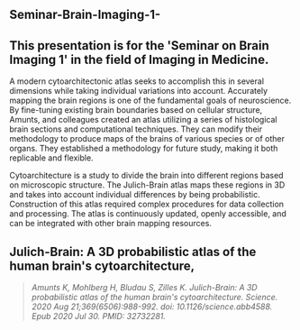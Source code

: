 ## Seminar-Brain-Imaging-1-
## This presentation is for the 'Seminar on Brain Imaging 1' in the field of Imaging in Medicine.

A modern cytoarchitectonic atlas seeks to accomplish this in several dimensions while taking individual variations into account. Accurately mapping the brain regions is one of the fundamental goals of neuroscience. By fine-tuning existing brain boundaries based on cellular structure, Amunts, and colleagues created an atlas utilizing a series of histological brain sections and computational techniques. They can modify their methodology to produce maps of the brains of various species or of other organs. They established a methodology for future study, making it both replicable and flexible.
 
Cytoarchitecture is a study to divide the brain into different regions based on microscopic structure. The Julich-Brain atlas maps these regions in 3D and takes into account individual differences by being probabilistic. Construction of this atlas required complex procedures for data collection and processing. The atlas is continuously updated, openly accessible, and can be integrated with other brain mapping resources.

## Julich-Brain: A 3D probabilistic atlas of the human brain's cytoarchitecture,

>  <cite>Amunts K, Mohlberg H, Bludau S, Zilles K. Julich-Brain: A 3D probabilistic atlas of the human brain's cytoarchitecture. Science. 2020 Aug 21;369(6506):988-992. doi: 10.1126/science.abb4588. Epub 2020 Jul 30. PMID: 32732281.</cite>

[](https://github.com/dhananjayjm/Seminar-Brain-Imaging-1-/blob/main/Brain_Imaging_1_Juelich-Brain%20_1.jpg)
